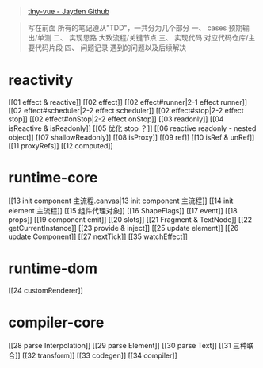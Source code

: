 >[tiny-vue - Jayden Github](https://github.com/Jayden12138/tiny-vue)

>写在前面
>所有的笔记遵从"TDD"，一共分为几个部分
>	一、 cases
>		预期输出/单测
>	二、 实现思路
>		大致流程/关键节点
>	三、 实现代码
>		对应代码仓库/主要代码片段
>	四、 问题记录
>		遇到的问题以及后续解决
>

# reactivity

[[01 effect & reactive]]
[[02 effect]]
	[[02 effect#runner|2-1 effect runner]]
	[[02 effect#scheduler|2-2 effect scheduler]]
	[[02 effect#stop|2-2 effect stop]]
	[[02 effect#onStop|2-2 effect onStop]]
[[03 readonly]]
[[04 isReactive & isReadonly]]
[[05 优化 stop ？]]
[[06 reactive readonly - nested object]]
[[07 shallowReadonly]]
[[08 isProxy]]
[[09 ref]]
[[10 isRef & unRef]]
[[11 proxyRefs]]
[[12 computed]]
# runtime-core

[[13 init component 主流程.canvas|13 init component 主流程]]
[[14 init element 主流程]]
[[15 组件代理对象]]
[[16 ShapeFlags]]
[[17 event]]
[[18 props]]
[[19 component emit]]
[[20 slots]]
[[21 Fragment & TextNode]]
[[22 getCurrentInstance]]
[[23 provide & inject]]
[[25 update element]]
[[26 update Component]]
[[27 nextTick]]
[[35 watchEffect]]
# runtime-dom

[[24 customRenderer]]


# compiler-core

[[28 parse Interpolation]]
[[29 parse Element]]
[[30 parse Text]]
[[31 三种联合]]
[[32 transform]]
[[33 codegen]]
[[34 compiler]]
